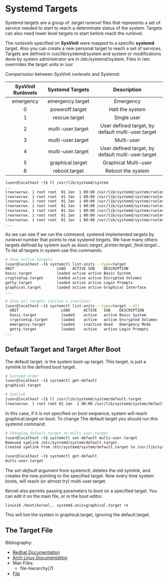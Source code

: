 <!-- 

	Bruno Mondelo Giaramita                                    
	mondelob14@gmail.com                                       
	isx48185462                                                
	Escola del Treball de Barcelona 2017-04-20
	
															 -->

# Systemd Targets
Systemd targets are a group of .target *runlevel* files that represents
a set of service needed to start to reach a determinate status of the
system. Targets can also need lower level targets to start before reach
the *runlevel*.

The *runlevels* specified on **SysVinit** were mapped to a specific **systemd**
target. Also you can create a new personal target to reach a set of
services. Targets are defined in /usr/lib/systemd/system and system or
modifications done by system administrator are in /etc/systemd/system.
Files in /etc overrrides the target units in /usr

Comparission between SysVinit runlevels and Systemd:

| SysVinit Runlevels |  Systemd Targets  |                    Description                    |
|:------------------:|:-----------------:|:-------------------------------------------------:|
|      emergency     |  emergency.target |                     Emergency                     |
|          0         |  poweroff.target  |                  Halt the system                  |
|          1         |   rescue.target   |                    Single user                    |
|          2         | multi-user.target | User defined target, by default multi-user.target |
|          3         | multi-user.target |                     Multi-user                    |
|          4         | multi-user.target | User defined target, by default multi-user.target |
|          5         |  graphical.target |                Graphical Multi-user               |
|          6         |   reboot.target   |                 Reboot the system                 |

```bash
[user@localhost ~]$ ll /usr/lib/systemd/system
...
lrwxrwxrwx. 1 root root  01 Jan  1 00:00 /usr/lib/systemd/system/runlevel0.target -> poweroff.target
lrwxrwxrwx. 1 root root  01 Jan  1 00:00 /usr/lib/systemd/system/runlevel1.target -> rescue.target
lrwxrwxrwx. 1 root root  01 Jan  1 00:00 /usr/lib/systemd/system/runlevel2.target -> multi-user.target
lrwxrwxrwx. 1 root root  01 Jan  1 00:00 /usr/lib/systemd/system/runlevel3.target -> multi-user.target
lrwxrwxrwx. 1 root root  01 Jan  1 00:00 /usr/lib/systemd/system/runlevel4.target -> multi-user.target
lrwxrwxrwx. 1 root root  01 Jan  1 00:00 /usr/lib/systemd/system/runlevel5.target -> graphical.target
lrwxrwxrwx. 1 root root  01 Jan  1 00:00 /usr/lib/systemd/system/runlevel6.target -> reboot.target
...
```

As we can see if we run the command, systemd implemented targets by *runlevel*
number that points to real systemd *targets*. We have many others targets
defined by system such as *basic.target*, *printer.target*, *final.target*...
To list all targets in system use this commands:

```bash
# Show active targets
[user@localhost ~]$ systemctl list-units --type=target
UNIT                   LOAD   ACTIVE SUB    DESCRIPTION
basic.target           loaded active active Basic System
cryptsetup.target      loaded active active Encrypted Volumes
getty.target           loaded active active Login Prompts
graphical.target       loaded active active Graphical Interface
...

# Show all targets (active ∪ inactive)
[user@localhost ~]$ systemctl list-units --type=target --all
  UNIT                   LOAD      ACTIVE   SUB    DESCRIPTION
  basic.target           loaded    active   active Basic System
  cryptsetup.target      loaded    active   active Encrypted Volumes
  emergency.target       loaded    inactive dead   Emergency Mode
  getty.target           loaded    active   active Login Prompts
...
```

## Default Target and Target After Boot

The default.target, is the system boot-up target. This target, is just a
symlink to the defined boot target.

```bash
# Systemd order
[user@localhost ~]$ systemctl get-default 
graphical.target

# Symlink
[user@localhost ~]$ ll /usr/lib/systemd/system/default.target
lrwxrwxrwx. 1 root root 01 Jan  1 00:00 /usr/lib/systemd/system/default.target -> graphical.target
```

In this case, if it is not specified on boot sequence, system will reach
graphical.target on boot. To change The default target you should run this
systemd command:

```bash
# Changing default.target to multi-user.target
[user@localhost ~]$ systemctl set-default multi-user.target
Removed symlink /etc/systemd/system/default.target.
Created symlink from /etc/systemd/system/default.target to /usr/lib/systemd/system/multi-user.target.

[user@localhost ~]$ systemctl get-default
multi-user.target
```

<!-- Comment change default target source code(?) -->

The *set-default* argument from systemctl, deletes the old symlink, and
creates the new pointing to the specified target. Now every time system
boots, will reach (or almost try) multi-user.target.

Kernel also permits passing parameters to boot on a specified target. You
can edit it on the main file, or in the boot editor.

```
linux16 /boot/kernel.. systemd.unit=graphical.target ro
```

This will bot the system in graphical.target, ignoring the default.target.

## The Target File



Bibliography:
* [Redhat Documentation](https://access.redhat.com/documentation/en-US/Red_Hat_Enterprise_Linux/7/html/System_Administrators_Guide/sect-Managing_Services_with_systemd-Targets.html)
* [Arch Linux Documentation](https://wiki.archlinux.org/index.php/systemd)
* Man Files:
	* file-hierarchy(7)
* [File](https://google.es)
